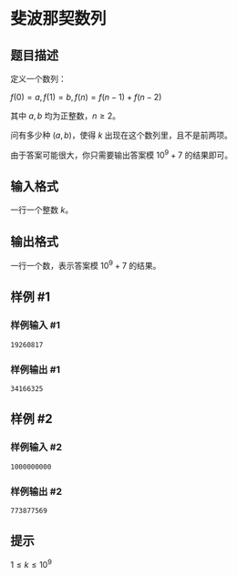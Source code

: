 # 斐波那契数列

## 题目描述

定义一个数列：


$f(0) = a, f(1) = b, f(n) = f(n - 1) + f(n - 2)$


其中 $a, b$ 均为正整数，$n \geq 2$。


问有多少种 $(a, b)$，使得 $k$ 出现在这个数列里，且不是前两项。


由于答案可能很大，你只需要输出答案模 $10^9 + 7$ 的结果即可。


## 输入格式

一行一个整数 $k$。


## 输出格式

一行一个数，表示答案模 $10^9 + 7$ 的结果。


## 样例 #1

### 样例输入 #1
```
19260817
```

### 样例输出 #1

```
34166325
```

## 样例 #2

### 样例输入 #2
```
1000000000
```

### 样例输出 #2

```
773877569
```

## 提示

$1 \leq k \leq 10^9$


